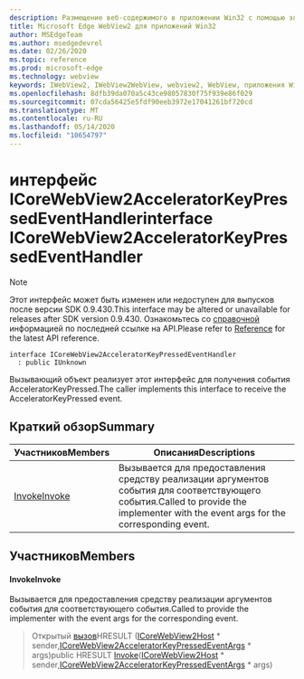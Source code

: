 ```yaml
---
description: Размещение веб-содержимого в приложении Win32 с помощью элемента управления Microsoft Edge WebView2
title: Microsoft Edge WebView2 для приложений Win32
author: MSEdgeTeam
ms.author: msedgedevrel
ms.date: 02/26/2020
ms.topic: reference
ms.prod: microsoft-edge
ms.technology: webview
keywords: IWebView2, IWebView2WebView, webview2, WebView, приложения Win32, Win32, EDGE, ICoreWebView2, ICoreWebView2Host, элемент управления "веб-браузер", HTML Edge
ms.openlocfilehash: 8dfb39da070a5c43ce98057830f75f939e86f029
ms.sourcegitcommit: 07cda56425e5fdf90eeb3972e17041261bf720cd
ms.translationtype: MT
ms.contentlocale: ru-RU
ms.lasthandoff: 05/14/2020
ms.locfileid: "10654797"
---
```

# <span data-ttu-id="8504e-104">интерфейс ICoreWebView2AcceleratorKeyPressedEventHandler</span><span class="sxs-lookup"><span data-stu-id="8504e-104">interface ICoreWebView2AcceleratorKeyPressedEventHandler</span></span> 

> [!NOTE]
> <span data-ttu-id="8504e-105">Этот интерфейс может быть изменен или недоступен для выпусков после версии SDK 0.9.430.</span><span class="sxs-lookup"><span data-stu-id="8504e-105">This interface may be altered or unavailable for releases after SDK version 0.9.430.</span></span> <span data-ttu-id="8504e-106">Ознакомьтесь со [справочной](../../../webview2-api-reference.md) информацией по последней ссылке на API.</span><span class="sxs-lookup"><span data-stu-id="8504e-106">Please refer to [Reference](../../../webview2-api-reference.md) for the latest API reference.</span></span>

```
interface ICoreWebView2AcceleratorKeyPressedEventHandler
  : public IUnknown
```

<span data-ttu-id="8504e-107">Вызывающий объект реализует этот интерфейс для получения события AcceleratorKeyPressed.</span><span class="sxs-lookup"><span data-stu-id="8504e-107">The caller implements this interface to receive the AcceleratorKeyPressed event.</span></span>

## <span data-ttu-id="8504e-108">Краткий обзор</span><span class="sxs-lookup"><span data-stu-id="8504e-108">Summary</span></span>

 <span data-ttu-id="8504e-109">Участников</span><span class="sxs-lookup"><span data-stu-id="8504e-109">Members</span></span>                        | <span data-ttu-id="8504e-110">Описания</span><span class="sxs-lookup"><span data-stu-id="8504e-110">Descriptions</span></span>
--------------------------------|---------------------------------------------
[<span data-ttu-id="8504e-111">Invoke</span><span class="sxs-lookup"><span data-stu-id="8504e-111">Invoke</span></span>](#invoke) | <span data-ttu-id="8504e-112">Вызывается для предоставления средству реализации аргументов события для соответствующего события.</span><span class="sxs-lookup"><span data-stu-id="8504e-112">Called to provide the implementer with the event args for the corresponding event.</span></span>

## <span data-ttu-id="8504e-113">Участников</span><span class="sxs-lookup"><span data-stu-id="8504e-113">Members</span></span>

#### <span data-ttu-id="8504e-114">Invoke</span><span class="sxs-lookup"><span data-stu-id="8504e-114">Invoke</span></span> 

<span data-ttu-id="8504e-115">Вызывается для предоставления средству реализации аргументов события для соответствующего события.</span><span class="sxs-lookup"><span data-stu-id="8504e-115">Called to provide the implementer with the event args for the corresponding event.</span></span>

> <span data-ttu-id="8504e-116">Открытый [вызов](#invoke)HRESULT ([ICoreWebView2Host](ICoreWebView2Host.md) \* sender,[ICoreWebView2AcceleratorKeyPressedEventArgs](ICoreWebView2AcceleratorKeyPressedEventArgs.md) \* args)</span><span class="sxs-lookup"><span data-stu-id="8504e-116">public HRESULT [Invoke](#invoke)([ICoreWebView2Host](ICoreWebView2Host.md) \* sender,[ICoreWebView2AcceleratorKeyPressedEventArgs](ICoreWebView2AcceleratorKeyPressedEventArgs.md) \* args)</span></span>

